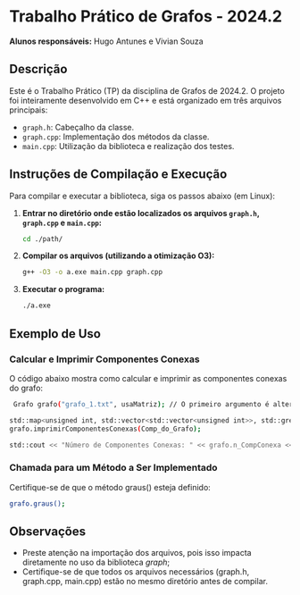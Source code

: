 # **Trabalho Prático de Grafos - 2024.2**

**Alunos responsáveis:** Hugo Antunes e Vivian Souza

## Descrição

Este é o Trabalho Prático (TP) da disciplina de Grafos de 2024.2. O projeto foi inteiramente desenvolvido em C++ e está organizado em três arquivos principais:

- `graph.h`: Cabeçalho da classe.
- `graph.cpp`: Implementação dos métodos da classe.
- `main.cpp`: Utilização da biblioteca e realização dos testes.

## Instruções de Compilação e Execução

Para compilar e executar a biblioteca, siga os passos abaixo (em Linux):

1. **Entrar no diretório onde estão localizados os arquivos `graph.h`, `graph.cpp` e `main.cpp`:**

   ```sh
   cd ./path/
   
2. **Compilar os arquivos (utilizando a otimização O3):**
   
   ```sh
   g++ -O3 -o a.exe main.cpp graph.cpp
   
4. **Executar o programa:**

   ```sh
   ./a.exe

## Exemplo de Uso
### Calcular e Imprimir Componentes Conexas
O código abaixo mostra como calcular e imprimir as componentes conexas do grafo:

  ```sh
   Grafo grafo("grafo_1.txt", usaMatriz); // O primeiro argumento é alterado de acordo com o grafo que se deseja utilizar

std::map<unsigned int, std::vector<std::vector<unsigned int>>, std::greater<unsigned int>> Comp_do_Grafo = grafo.ComponentesConexas();
grafo.imprimirComponentesConexas(Comp_do_Grafo);

std::cout << "Número de Componentes Conexas: " << grafo.n_CompConexa << std::endl
```

### Chamada para um Método a Ser Implementado
Certifique-se de que o método graus() esteja definido:

  ```sh
  grafo.graus();
   ```
## Observações
- Preste atenção na importação dos arquivos, pois isso impacta diretamente no uso da biblioteca *graph*;
- Certifique-se de que todos os arquivos necessários (graph.h, graph.cpp, main.cpp) estão no mesmo diretório antes de compilar.





